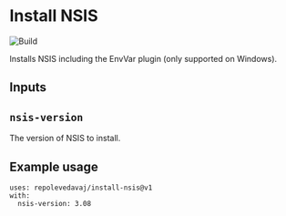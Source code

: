 # Install NSIS

![Build](https://github.com/repolevedavaj/install-nsis/workflows/Build/badge.svg)

Installs NSIS including the EnvVar plugin (only supported on Windows).

## Inputs

## `nsis-version`

The version of NSIS to install.

## Example usage

```shell
uses: repolevedavaj/install-nsis@v1
with:
  nsis-version: 3.08
```